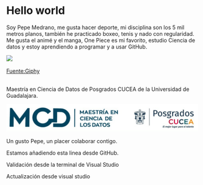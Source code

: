 # Hello world

Soy Pepe Medrano, me gusta hacer deporte, mi disciplina son los 5 mil metros planos, también he practicado boxeo, tenis y nado con regularidad. Me gusta el animé y el manga, One Piece es mi favorito, estudio Ciencia de datos y estoy aprendiendo a programar y a usar GitHub.

![](https://i.giphy.com/media/v1.Y2lkPTc5MGI3NjExenh5aXEyODYybWw2MWk0Y2ZnZXVvcDhpeGI3N2cwM211dmhuYTdxZSZlcD12MV9pbnRlcm5hbF9naWZfYnlfaWQmY3Q9Zw/nq2SJM73tDBpsAy6qH/giphy.gif)

[Fuente:Giphy](https://i.giphy.com/media/v1.Y2lkPTc5MGI3NjExenh5aXEyODYybWw2MWk0Y2ZnZXVvcDhpeGI3N2cwM211dmhuYTdxZSZlcD12MV9pbnRlcm5hbF9naWZfYnlfaWQmY3Q9Zw/nq2SJM73tDBpsAy6qH/giphy.gif)

<br>
Maestría en Ciencia de Datos de Posgrados CUCEA de la Universidad de Guadalajara.  

![](https://raw.githubusercontent.com/vcuspinera/UDG_MCD_Project_Dev_I/main/actividades/img/MCD_logo.png)


Un gusto Pepe, un placer colaborar contigo.

Estamos añadiendo esta linea desde GitHub.

Validación desde la terminal de Visual Studio

Actualización desde visual studio